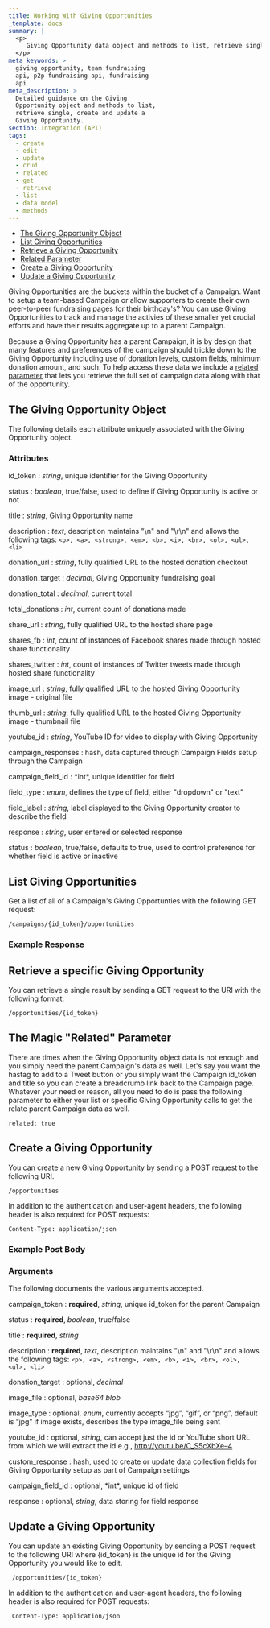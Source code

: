 ```yaml
---
title: Working With Giving Opportunities
_template: docs
summary: |
  <p>
  	 Giving Opportunity data object and methods to list, retrieve single, create and update a Giving Opportunity.
  </p>
meta_keywords: >
  giving opportunity, team fundraising
  api, p2p fundraising api, fundraising
  api
meta_description: >
  ​Detailed guidance on the Giving
  Opportunity object and methods to list,
  retrieve single, create and update a
  Giving Opportunity.
section: Integration (API)
tags:
  - create
  - edit
  - update
  - crud
  - related
  - get
  - retrieve
  - list
  - data model
  - methods
---
```

- [The Giving Opportunity Object](#object)
- [List Giving Opportunities](#list)
- [Retrieve a Giving Opportunity](#retrieve)
- [Related Parameter](#related)
- [Create a Giving Opportunity](#create)
- [Update a Giving Opportunity](#update)

Giving Opportunities are the buckets within the bucket of a Campaign. Want to setup a team-based Campaign or allow supporters to create their own peer-to-peer fundraising pages for their birthday's? You can use Giving Opportunities to track and manage the activies of these smaller yet crucial efforts and have their results aggregate up to a parent Campaign.

Because a Giving Opportunity has a parent Campaign, it is by design that many features and preferences of the campaign should trickle down to the Giving Opportunity including use of donation levels, custom fields, minimum donation amount, and such. To help access these data we include a [related parameter](#related) that lets you retrieve the full set of campaign data along with that of the opportunity.

<a id="object"></a>

The Giving Opportunity Object
-----------------------------

The following details each attribute uniquely associated with the Giving Opportunity object.

### Attributes

id_token
: *string*, unique identifier for the Giving Opportunity

status
: *boolean*, true/false, used to define if Giving Opportunity is active or not

title
: *string*, Giving Opportunity name

description
: *text*, description maintains "\n" and "\r\n" and allows the following tags: `<p>, <a>, <strong>, <em>, <b>, <i>, <br>, <ol>, <ul>, <li>`

donation_url
: *string*, fully qualified URL to the hosted donation checkout

donation_target
: *decimal*, Giving Opportunity fundraising goal

donation_total
: *decimal*, current total

total_donations
: *int*, current count of donations made

share_url
: *string*, fully qualified URL to the hosted share page

shares_fb
: *int*, count of instances of Facebook shares made through hosted share functionality

shares_twitter
: *int*, count of instances of Twitter tweets made through hosted share functionality

image_url
: *string*, fully qualified URL to the hosted Giving Opportunity image - original file

thumb_url
: *string*, fully qualified URL to the hosted Giving Opportunity image - thumbnail file

youtube_id
: *string*, YouTube ID for video to display with Giving Opportunity

campaign_responses
: hash, data captured through Campaign Fields setup through the Campaign

<div class="api-hash" markdown="1">
campaign_field_id
: *int*, unique identifier for field

field_type
: *enum*, defines the type of field, either "dropdown" or "text"

field_label
: *string*, label displayed to the Giving Opportunity creator to describe the field

response
: *string*, user entered or selected response

status
: *boolean*, true/false, defaults to true, used to control preference for whether field is active or inactive
</div>


<a id="list"></a>

List Giving Opportunities
-------------------------

Get a list of all of a Campaign's Giving Opportunties with the following GET request:

	/campaigns/{id_token}/opportunities
	
### Example Response

<script src="https://gist.github.com/mindsondesignlab/ab4449cf29b3d98f75bc.js"></script>

<a id="retrieve"></a>

Retrieve a specific Giving Opportunity
-----------------------------------------

You can retrieve a single result by sending a GET request to the URI with the following format:

	/opportunities/{id_token}

<a id="related"></a>

The Magic "Related" Parameter
-----------------------------------

There are times when the Giving Opportunity object data is not enough and you simply need the parent Campaign's data as well. Let's say you want the hastag to add to a Tweet button or you simply want the Campaign id_token and title so you can create a breadcrumb link back to the Campaign page. Whatever your need or reason, all you need to do is pass the following parameter to either your list or specific Giving Opportunity calls to get the relate parent Campaign data as well.

	related: true

<a id="create"></a>

Create a Giving Opportunity
-----------------------------------

You can create a new Giving Opportunity by sending a POST request to the following URI.

    /opportunities

In addition to the authentication and user-agent headers, the following header is also required for POST requests:

    Content-Type: application/json

### Example Post Body

<script src="https://gist.github.com/mindsondesignlab/75b0e9992816ad1a8355.js"></script>

### Arguments

The following documents the various arguments accepted.

campaign_token
: **required**, *string*, unique id_token for the parent Campaign

status
: **required**, *boolean*, true/false

title
: **required**, *string*

description
: **required**, *text*, description maintains "\n" and "\r\n" and allows the following tags: `<p>, <a>, <strong>, <em>, <b>, <i>, <br>, <ol>, <ul>, <li>`

donation_target
: optional, *decimal*

image_file
: optional, *base64 blob*

image_type
: optional, *enum*, currently accepts “jpg”, “gif”, or “png”, default is “jpg” if image exists, describes the type image_file being sent

youtube_id
: optional, *string*, can accept just the id or YouTube short URL from which we will extract the id e.g.,  http://youtu.be/C_S5cXbXe–4

custom_response
: hash, used to create or update data collection fields for Giving Opportunity setup as part of Campaign settings

<div class="api-hash" markdown="1">
campaign_field_id
: optional, *int*, unique id of field 

response
: optional, *string*, data storing for field response
</div>

<a id="update"></a>

Update a Giving Opportunity
-----------------------------------

You can update an existing Giving Opportunity by sending a POST request to the following URI where {id_token} is the unique id for the Giving Opportunity you would like to edit.

     /opportunities/{id_token}

In addition to the authentication and user-agent headers, the following header is also required for POST requests:

     Content-Type: application/json